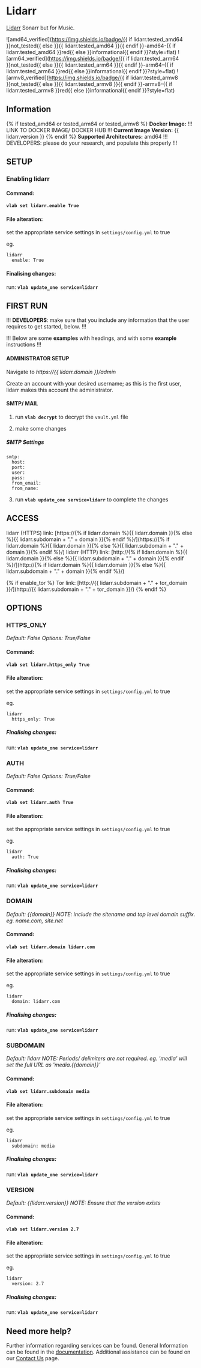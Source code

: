 # Lidarr

[Lidarr](https://lidarr.audio/) Sonarr but for Music.

![amd64_verified](https://img.shields.io/badge/{{ if lidarr.tested_amd64 }}not_tested{{ else }}{{ lidarr.tested_amd64 }}{{ endif }}-amd64-{{ if lidarr.tested_amd64 }}red{{ else }}informational{{ endif }}?style=flat)
![arm64_verified](https://img.shields.io/badge/{{ if lidarr.tested_arm64 }}not_tested{{ else }}{{ lidarr.tested_arm64 }}{{ endif }}-arm64-{{ if lidarr.tested_arm64 }}red{{ else }}informational{{ endif }}?style=flat)
![armv8_verified](https://img.shields.io/badge/{{ if lidarr.tested_armv8 }}not_tested{{ else }}{{ lidarr.tested_armv8 }}{{ endif }}-armv8-{{ if lidarr.tested_armv8 }}red{{ else }}informational{{ endif }}?style=flat)

## Information

{% if tested_amd64 or tested_arm64 or tested_armv8 %}
**Docker Image:** !!! LINK TO DOCKER IMAGE/ DOCKER HUB !!!
**Current Image Version:** {{ lidarr.version }}
{% endif %}
**Supported Architectures:** amd64  !!! DEVELOPERS: please do your research, and populate this properly !!!

## SETUP

### Enabling lidarr

#### Command:

**`vlab set lidarr.enable True`**

#### File alteration:

set the appropriate service settings in `settings/config.yml` to true

eg.
```
lidarr
  enable: True
```

#### Finalising changes:

run: **`vlab update_one service=lidarr`**

## FIRST RUN

!!! **DEVELOPERS**: make sure that you include any information that the user requires to get started, below. !!!

!!! Below are some **examples** with headings, and with some **example** instructions !!!

#### ADMINISTRATOR SETUP

Navigate to *https://{{ lidarr.domain }}/admin*

Create an account with your desired username; as this is the first user, lidarr makes this account the administrator.

#### SMTP/ MAIL

1. run **`vlab decrypt`** to decrypt the `vault.yml` file

2. make some changes


##### SMTP Settings
```
smtp:
  host:
  port:
  user:
  pass:
  from_email:
  from_name:
```

3. run **`vlab update_one service=lidarr`** to complete the changes


## ACCESS

lidarr (HTTPS) link: [https://{% if lidarr.domain %}{{ lidarr.domain }}{% else %}{{ lidarr.subdomain + "." + domain }}{% endif %}/](https://{% if lidarr.domain %}{{ lidarr.domain }}{% else %}{{ lidarr.subdomain + "." + domain }}{% endif %}/)
lidarr (HTTP) link: [http://{% if lidarr.domain %}{{ lidarr.domain }}{% else %}{{ lidarr.subdomain + "." + domain }}{% endif %}/](http://{% if lidarr.domain %}{{ lidarr.domain }}{% else %}{{ lidarr.subdomain + "." + domain }}{% endif %}/)

{% if enable_tor %}
Tor link: [http://{{ lidarr.subdomain + "." + tor_domain }}/](http://{{ lidarr.subdomain + "." + tor_domain }}/)
{% endif %}

## OPTIONS

### HTTPS_ONLY
*Default: False*
*Options: True/False*

#### Command:

**`vlab set lidarr.https_only True`**

#### File alteration:

set the appropriate service settings in `settings/config.yml` to true

eg.
```
lidarr
  https_only: True
```

##### Finalising changes:

run: **`vlab update_one service=lidarr`**

### AUTH
*Default: False*
*Options: True/False*

#### Command:

**`vlab set lidarr.auth True`**

#### File alteration:

set the appropriate service settings in `settings/config.yml` to true

eg.
```
lidarr
  auth: True
```

##### Finalising changes:

run: **`vlab update_one service=lidarr`**

### DOMAIN
*Default: {{domain}}*
*NOTE: include the sitename and top level domain suffix. eg. name.com, site.net*

#### Command:

**`vlab set lidarr.domain lidarr.com`**

#### File alteration:

set the appropriate service settings in `settings/config.yml` to true

eg.
```
lidarr
  domain: lidarr.com
```

##### Finalising changes:

run: **`vlab update_one service=lidarr`**

### SUBDOMAIN
*Default: lidarr*
*NOTE: Periods/ delimiters are not required. eg. 'media' will set the full URL as 'media.{{domain}}'*

#### Command:

**`vlab set lidarr.subdomain media`**

#### File alteration:

set the appropriate service settings in `settings/config.yml` to true

eg.
```
lidarr
  subdomain: media
```

##### Finalising changes:

run: **`vlab update_one service=lidarr`**

### VERSION
*Default: {{lidarr.version}}*
*NOTE: Ensure that the version exists*

#### Command:

**`vlab set lidarr.version 2.7`**

#### File alteration:

set the appropriate service settings in `settings/config.yml` to true

eg.
```
lidarr
  version: 2.7
```

##### Finalising changes:

run: **`vlab update_one service=lidarr`**

## Need more help?
Further information regarding services can be found.
General Information can be found in the [documentation](https://docs.vivumlab.com).
Additional assistance can be found on our [Contact Us](https://docs.vivumlab.com/Contact-us) page.
